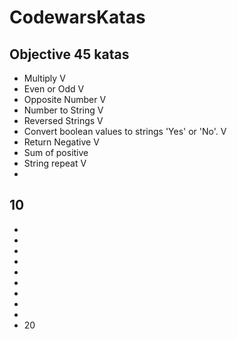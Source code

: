 # CodewarsKatas

## Objective 45 katas

- Multiply V
- Even or Odd V
- Opposite Number V
- Number to String V
- Reversed Strings V
- Convert boolean values to strings 'Yes' or 'No'. V
- Return Negative V
- Sum of positive
- String repeat V
-

## 10

-
-
-
-
-
-
-
-
-
- 20
